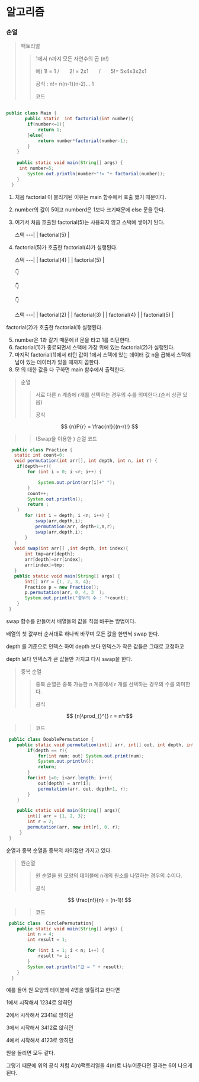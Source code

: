 # 알고리즘 

### 순열 

 > 팩토리얼 
 > > 1에서 n까지 모든 자연수의 곱 (n!)
 > > 
 > > 예) 1! = 1 / &nbsp; &nbsp; &nbsp;  2! = 2x1   &nbsp; &nbsp; &nbsp;   /    &nbsp; &nbsp; &nbsp;   5!= 5x4x3x2x1 
 > > 
 > > 공식 : n!= n(n-1)(n-2)... 1
 > > 
 > >  코드 

```java
     
public class Main {     
       public static  int factorial(int number){
        if(number<=1){
            return 1;
        }else{
            return number*factorial(number-1);
        }
    }
    
    public static void main(String[] args) {
     int number=5;
        System.out.println(number+"!= "+ factorial(number));
    }
  }

```

  1. 처음 factorial 이 불리게된 이유는 main 함수에서 호출 했기 때문이다.
  2. number의 값이 5이고 numberd은 1보다 크기때문에 else 문을 탄다.
  3. 여기서 처음 호출된 factorial(5)는 사용되지 않고 스택에 쌓이기 된다.
       
       스택 
       ---|
      | factorial(5) |
      
  4. factorial(5)가 호출한 factorial(4)가 실행된다. 
  
      스택 
       ---|
      | factorial(4) |
      | factorial(5) |
      
        👇
        
        👇
        
        👇
        
        
      스택 
       ---|
      | factorial(2) |
      | factorial(3) |
      | factorial(4) |
      | factorial(5) |
 
 factorial(2)가 호출한 factorial(1) 실행된다.
 
 5.  number은 1과 같기 때문에 if 문을 타고 1를 리턴한다.
 6.  factorial(1)가 종료되면서 스택에 가장 위에 있는 factorial(2)가 실행된다.
 7.  마지막 factorial(1)에서 리턴 값이 1에서 스택에 있는 데이터 값 n을 곱해서 스택에 남아 있는 데이터가 있을 때까지 곱한다.
 8.   5! 의 대한 값을 다 구하면 main 함수에서 출력한다.



 > 순열 
 > > 서로 다른 n 계층에 r개를 선택하는 경우의 수를 의미한다.(순서 상관 있음)
 > >  
 > > 공식 
 
  $$ {n}P{r} = \frac{n!}{(n-r)!}  $$
  
  
 > > (Swap을 이용한 ) 순열 코드
 ```java
   public class Practice {
    static int count=0;
    void permutation(int arr[], int depth, int n, int r) {
     if(depth==r){
         for (int i = 0; i <r; i++) {

             System.out.print(arr[i]+" ");
         }
         count++;
         System.out.println();
         return ;
     }
        for (int i = depth; i <n; i++) {
            swap(arr,depth,i);
            permutation(arr, depth+1,n,r);
            swap(arr,depth,i);
        }
    }
    void swap(int arr[] ,int depth, int index){
        int tmp=arr[depth];
        arr[depth]=arr[index];
        arr[index]=tmp;
    }
    public static void main(String[] args) {
        int[] arr = {1, 2, 3, 4};
        Practice p = new Practice();
        p.permutation(arr, 0, 4, 3  );
        System.out.println("경우의 수 : "+count);
     } 
  }
```

swap 함수를 만들어서 배열들의 값을 직접 바꾸는 방법이다.

배열의 첫 값부터 순서대로 하나씩 바꾸며 모든 값을 한번씩 swap 한다.

depth 를 기준으로 인덱스 하여 depth 보다 인덱스가 작은 값들은 그대로 고정하고 

depth 보다 인덱스가 큰 값들만 가지고 다시 swap을 한다.



> 중복 순열 
> > 중복 순열은 중복 가능한 n 계층에서 r 개를 선택하는 경우의 수를 의미한다.
> >
> > 공식

 $$ {n}\prod_{}^{} r = n^r$$
 
> > 코드 
```java 
 public class DoublePermutation {
    public static void permutation(int[] arr, int[] out, int depth, int r){
        if(depth == r){
            for(int num: out) System.out.print(num);
            System.out.println();
            return;
        }
        for(int i=0; i<arr.length; i++){
            out[depth] = arr[i];
            permutation(arr, out, depth+1, r);
        }
    }

    public static void main(String[] args){
        int[] arr = {1, 2, 3};
        int r = 2;
        permutation(arr, new int[r], 0, r);
     }
 } 
```

순열과 중복 순열을 중복의 차이점만 가지고 있다.


 > 원순열 
 > > 원 순열을 원 모양의 데이블에 n개의 원소를 나열하는 경우의 수이다.
 > >
 > > 공식 
 
  $$ \frac{n!}{n} = (n-1)! $$
  
> > 코드 
```java 
 public class  CirclePermutation{
    public static void main(String[] args) {
        int n = 4;
        int result = 1;

        for (int i = 1; i < n; i++) {
            result *= i;
        }
        System.out.println("값 = " + result);
    }
  }
```  
 예를 들어 원 모양의 테이블에 4명을 앉힐려고 한다면 
 
 1에서 시작해서 1234로 앉히던
 
 2에서 시작해서 2341로 앉히던
 
 3에서 시작해서 3412로 앉히던

 4에서 시작해서 4123로 앉히던
 
 원을 돌리면 모두 같다.
 
 그렇기 때문에 위의 공식 처럼 4(n)팩토리얼을 4(n)로 나누어준다면 결과는 6이 나오게된다. 
